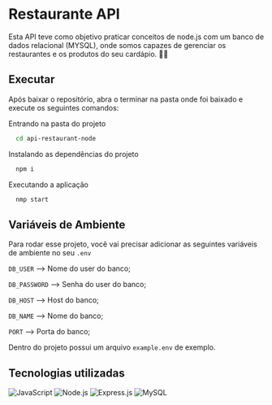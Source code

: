 
# Restaurante API

Esta API teve como objetivo praticar conceitos de node.js com um banco de dados relacional (MYSQL), onde somos capazes de gerenciar os restaurantes e os produtos do seu cardápio. 📝🏪


## Executar

Após baixar o repositório, abra o terminar na pasta onde foi baixado e execute os seguintes comandos:

Entrando na pasta do projeto

```bash
  cd api-restaurant-node
```

Instalando as dependências do projeto

```bash
  npm i
```

Executando a aplicação

```bash
  nmp start
```
    
## Variáveis de Ambiente

Para rodar esse projeto, você vai precisar adicionar as seguintes variáveis de ambiente no seu `.env`

`DB_USER` --> Nome do user do banco;

`DB_PASSWORD` --> Senha do user do banco;

`DB_HOST` --> Host do banco;

`DB_NAME` --> Nome do banco;

`PORT` --> Porta do banco;

Dentro do projeto possui um arquivo `example.env` de exemplo.
## Tecnologias utilizadas

![JavaScript](https://img.shields.io/badge/JavaScript-F7DF1E?style=for-the-badge&logo=javascript&logoColor=black)
![Node.js](https://img.shields.io/badge/Node.js-43853D?style=for-the-badge&logo=node.js&logoColor=white)
![Express.js](https://img.shields.io/badge/Express.js-000000?style=for-the-badge&logo=express&logoColor=white)
![MySQL](https://img.shields.io/badge/MySQL-4479A1?style=for-the-badge&logo=mysql&logoColor=white)


